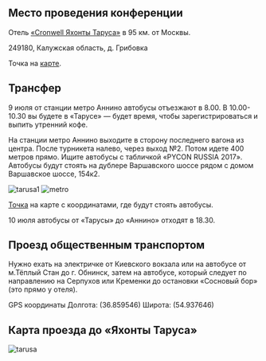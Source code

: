 ## Место проведения конференции
Отель [«Cronwell Яхонты Таруса»](http://tarusa-kurort.ru) в 95 км. от Москвы.

249180, Калужская область, д. Грибовка

Точка на [карте](https://www.google.com/maps/place/Cronwell+Park+%D0%AF%D1%85%D0%BE%D0%BD%D1%82%D1%8B+%D0%A2%D0%B0%D1%80%D1%83%D1%81%D0%B0/@54.9399216,36.8585941,12.42z/data=!4m5!3m4!1s0x0:0xf82fb5b80c1e5e5e!8m2!3d54.9343912!4d36.8358707?hl=ru-RU). 

## Трансфер

9 июля от станции метро Аннино автобусы отъезжают в 8.00. В 10.00-10.30 вы будете в «Тарусе» — будет время, чтобы зарегистрироваться и выпить утренний кофе.

На станции метро Аннино выходите в сторону последнего вагона из центра. После турникета налево, через выход №2. Потом идете 400 метров прямо. Ищите автобусы с табличкой «PYCON RUSSIA 2017». Автобусы будут стоять на дублере Варшавского шоссе рядом с домом Варшавское шоссе, 154к2.

![tarusa1](https://img-fotki.yandex.ru/get/103213/121639917.dd/0_15dc60_8356ac66_orig)
![metro](https://img-fotki.yandex.ru/get/62989/121639917.dd/0_15dc5f_d18158e7_orig)

[Точка](https://www.google.ru/maps/place/55%C2%B035'14.4%22N+37%C2%B035'51.1%22E/@55.5857505,37.5984397,16z/data=!4m5!3m4!1s0x0:0x0!8m2!3d55.587341!4d37.597532) на карте с координатами, где будут стоять автобусы.
 
10 июля автобусы от «Тарусы» до «Аннино» отходят в 18.30.

## Проезд общественным транспортом
Нужно ехать на электричке от Киевского вокзала или на автобусе от м.Тёплый Стан до г. Обнинск, затем на автобусе, который следует по направлению на Серпухов или Кременки до остановки «Сосновый бор» (это прямо у отеля).

GPS координаты Долгота: (36.859546) Широта: (54.937646)

## Карта проезда до «Яхонты Таруса»
![tarusa](http://dropbucket.ru/tarusa) 


